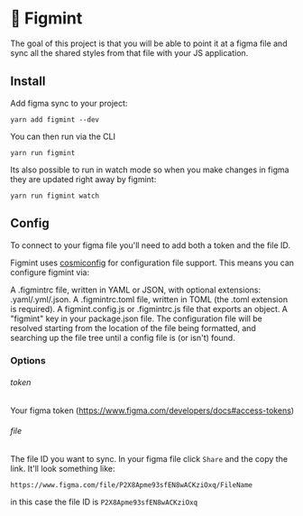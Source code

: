 # 🍃 Figmint

The goal of this project is that you will be able to point it at a figma file and sync all the shared styles from that file with your JS application.

## Install

Add figma sync to your project:

```
yarn add figmint --dev
```

You can then run via the CLI

```
yarn run figmint
```

Its also possible to run in watch mode so when you make changes in figma they are updated right away by figmint:

```
yarn run figmint watch
```

## Config

To connect to your figma file you'll need to add both a token and the file ID.

Figmint uses [cosmiconfig](https://github.com/davidtheclark/cosmiconfig) for configuration file support. This means you can configure figmint via:

A .figmintrc file, written in YAML or JSON, with optional extensions: .yaml/.yml/.json.
A .figmintrc.toml file, written in TOML (the .toml extension is required).
A figmint.config.js or .figmintrc.js file that exports an object.
A "figmint" key in your package.json file.
The configuration file will be resolved starting from the location of the file being formatted, and searching up the file tree until a config file is (or isn't) found.

### Options

###### token

Your figma token (https://www.figma.com/developers/docs#access-tokens)

###### file

The file ID you want to sync. In your figma file click `Share` and the copy the link. It'll look something like:

```
https://www.figma.com/file/P2X8Apme93sfEN8wACKziOxq/FileName
```

in this case the file ID is `P2X8Apme93sfEN8wACKziOxq`
